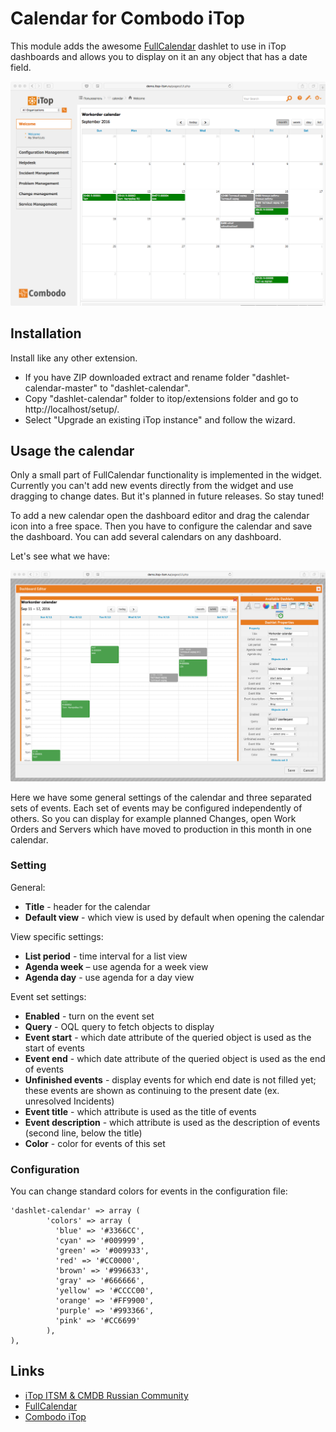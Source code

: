 # Calendar for Combodo iTop

This module adds the awesome [FullCalendar](https://fullcalendar.io) dashlet to use in iTop dashboards and allows you to display on it an any object that has a date field.

![dashlet-calendar.png](images/dashlet_calendar.png)

## Installation

Install like any other extension. 

 - If you have ZIP downloaded extract and rename folder "dashlet-calendar-master" to "dashlet-calendar".
 - Copy "dashlet-calendar" folder to itop/extensions folder and go to http://localhost/setup/.
 - Select "Upgrade an existing iTop instance" and follow the wizard.

## Usage the calendar

Only a small part of FullCalendar functionality is implemented in the widget. Currently you can't add new events directly from the widget and use dragging to change dates. But it's planned in future releases. So stay tuned!

To add a new calendar open the dashboard editor and drag the calendar icon into a free space. Then you have to configure the calendar and save the dashboard. You can add several calendars on any dashboard.

Let's see what we have:

![dashlet-calendar-edit.png](images/dashlet_calendar_edit.png)

Here we have some general settings of the calendar and three separated sets of events. Each set of events may be configured independently of others. So you can display for example planned Changes, open Work Orders and Servers which have moved to production in this month in one calendar.

### Setting

General:
 - **Title** - header for the calendar
 - **Default view** - which view is used by default when opening the calendar

View specific settings:
 - **List period** - time interval for a list view
 - **Agenda week** – use agenda for a week view
 - **Agenda day** - use agenda for a day view

Event set settings:
 - **Enabled** - turn on the event set
 - **Query** - OQL query to fetch objects to display
 - **Event start** - which date attribute of the queried object is used as the start of events
 - **Event end** - which date attribute of the queried object is used as the end of events
 - **Unfinished events** - display events for which end date is not filled yet; these events are shown as continuing to the present date (ex. unresolved Incidents)
 - **Event title** - which attribute is used as the title of events
 - **Event description** - which attribute is used as the description of events (second line, below the title)
 - **Color** - color for events of this set

### Configuration

You can change standard colors for events in the configuration file:
```
'dashlet-calendar' => array (
        'colors' => array (
          'blue' => '#3366CC',
          'cyan' => '#009999',
          'green' => '#009933',
          'red' => '#CC0000',
          'brown' => '#996633',
          'gray' => '#666666',
          'yellow' => '#CCCC00',
          'orange' => '#FF9900',
          'purple' => '#993366',
          'pink' => '#CC6699'
        ),
),
```

## Links
- [iTop ITSM & CMDB Russian Community](http://community.itop-itsm.ru)
- [FullCalendar](https://fullcalendar.io)
- [Combodo iTop](http://www.combodo.com/itop)